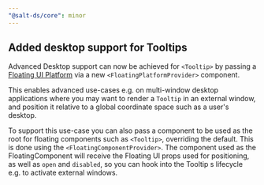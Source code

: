 ```yaml
---
"@salt-ds/core": minor
---
```


## Added desktop support for Tooltips

Advanced Desktop support can now be achieved for `<Tooltip>` by passing a [Floating UI Platform](https://floating-ui.com/docs/platform) via a new `<FloatingPlatformProvider>` component.

This enables advanced use-cases e.g. on multi-window desktop applications where you may want to render a `Tooltip` in an external window, and position it relative to a global coordinate space such as a user's desktop.

To support this use-case you can also pass a component to be used as the root for floating components such as `<Tooltip>`, overriding the default. This is done using the `<FloatingComponentProvider>`. The component used as the FloatingComponent will receive the Floating UI props used for positioning, as well as `open` and `disabled`, so you can hook into the Tooltip
s lifecycle e.g. to activate external windows.
